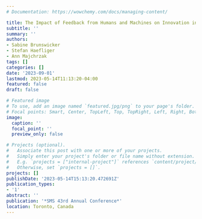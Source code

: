 ```yaml
---
# Documentation: https://wowchemy.com/docs/managing-content/

title: The Impact of Feedback from Humans and Machines on Innovation in Online Communities
subtitle: ''
summary: ''
authors:
- Sabine Brunswicker
- Stefan Haefliger
- Ann Majchrzak
tags: []
categories: []
date: '2023-09-01'
lastmod: 2023-05-14T11:13:20-04:00
featured: false
draft: false

# Featured image
# To use, add an image named `featured.jpg/png` to your page's folder.
# Focal points: Smart, Center, TopLeft, Top, TopRight, Left, Right, BottomLeft, Bottom, BottomRight.
image:
  caption: ''
  focal_point: ''
  preview_only: false

# Projects (optional).
#   Associate this post with one or more of your projects.
#   Simply enter your project's folder or file name without extension.
#   E.g. `projects = ["internal-project"]` references `content/project/deep-learning/index.md`.
#   Otherwise, set `projects = []`.
projects: []
publishDate: '2023-05-14T15:13:20.472691Z'
publication_types:
- '1'
abstract: ''
publication: '*SMS 43rd Annual Conference*'
location: Toronto, Canada
---
```

